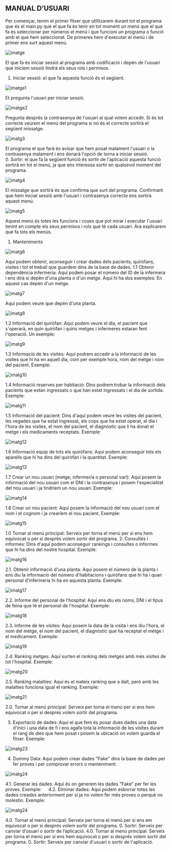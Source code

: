  MANUAL D’USUARI
 ----------------
Per començar, tenim el primer fitxer que utilitzarem durant tot el programa que és el main.py que el que fa és tenir en tot moment un menú que el que fa és seleccionar per números el menú i que funcioni un programa o funció amb el que hem seleccionat.
De primeres hem d'executar el menú i de primer ens surt aquest menú. 

![imatge](Imatges/Imagen1.png)

El que fa és iniciar sessió al programa amb codificació i depèn de l'usuari que iniciem sessió tindrà els seus rols i permisos.
  1.	Iniciar sessió: el que fa aquesta funció és el següent.

![imatge1](Imatges/Imagen2.png)

Et pregunta l'usuari per iniciar sessió.

![imatge2](Imatges/Imagen3.png)

Pregunta després la contrasenya de l'usuari al qual volem accedir.
Si és tot correcte veurem el menú del programa si no és el correcte sortirà el següent missatge.

![imatg3](Imatges/Imagen4.png)

El programa el que farà és avisar que hem posat malament l'usuari o la contrasenya malament i ens donarà l'opció de torna a iniciar sessió. <br>
  0.	Sortir: el que fa la següent funció és sortir de l'aplicació aquesta funció sortirà en tot el menú, ja que ens interessa sortir en qualsevol moment del   
     programa.

![imatg4](Imatges/Imagen5.png)

El missatge que sortirà és que confirma que surt del programa.
Confirmant que hem iniciat sessió amb l'usuari i contrasenya correcte ens sortirà aquest menú.

![imatg5](Imatges/Imagen6.png)

Aquest menú és totes les funcions i coses que pot mirar i executar l'usuari tenint en compte els seus permisos i rols que té cada usuari. Ara explicarem que fa tots els menús.
  1.	Manteniments

![imatg6](Imatges/Imagen7.png)
 
Aquí podem obtenir, aconseguir i crear dades dels pacients, quiròfans, visites i tot el treball que guardem dins de la base de dades.
1.1	Obtenir dependència infermeria: 
Aquí podem posar el número del ID de la infermera i ens dirà si depèn d'una planta o d'un metge. Aquí hi ha dos exemples:
En aquest cas depèn d'un metge. 

![imatg7](Imatges/Imagen8.png)

Aquí podem veure que depèn d'una planta.

![imatg8](Imatges/Imagen9.png)

1.2 Informació del quiròfan:
Aquí podem veure el dia, el pacient que s'operarà, en quin quiròfan i quins metges i infermeres estaran fent l'operació. Un exemple: 

![imatg9](Imatges/Imagen10.png)

1.3 Informació de les visites:
Aquí podrem accedir a la informació de les visites que hi ha en aquell dia, com per exemple hora, nom del metge i nom del pacient. Exemple:

![imatg10](Imatges/Imagen11.png)

1.4 Informació reserves per habitació:
Dins podrem trobar la informació dels pacients que estan ingressats o que han estat ingressats i el dia de sortida. Exemple: 

![imatg11](Imatges/Imagen12.png)

1.5 Informació del pacient:
Dins d'aquí podem veure les visites del pacient, les vegades que ha estat ingressat, els cops que ha estat operat, el dia i l'hora de les visites, el nom del pacient, el diagnòstic que li ha donat el metge i els medicaments receptats. Exemple: 

![imatg12](Imatges/Imagen13.png)

1.6 Informació equip de tots els quiròfans:
Aquí podem aconseguir tots els aparells que hi ha dins del quiròfan i la quantitat. Exemple:

![imatg13](Imatges/Imagen14.png)
 
1.7 Crear un nou usuari (metge, infermer/a o personal vari):
Aquí posem la informació del nou usuari com el DNI i la contrasenya i posem l'especialitat del nou usuari i ja tindríem un nou usuari. Exemple: 

![imatg14](Imatges/Imagen15.png)

1.8 Crear un nou pacient:
Aquí posem la informació del nou usuari com el nom i el cognom i ja crearíem el nou pacient. Exemple:

![imatg15](Imatges/Imagen16.png)

1.0 Tornar al menú principal:
Serveix per torna el menú per si ens hem equivocat o per si després volem sortir del programa.
2: Consultes i informes:
Dins d'aquí podem aconseguir rankings i consultes o informes que hi ha dins del nostre hospital. Exemple: 

![imatg16](Imatges/Imagen17.png)

2.1. Obtenir informació d'una planta:
Aquí posem el número de la planta i ens diu la informació del número d'habitacions i quiròfans que hi ha i quan personal d'infermeria hi ha en aquesta planta. Exemple:   

![imatg17](Imatges/Imagen18.png)

2.2. Informe del personal de l'hospital:
Aquí ens diu els noms, DNI i el tipus de feina que té el personal de l'hospital. Exemple:

![imatg18](Imatges/Imagen19.png)

2.3. Informe de les visites:
Aquí posem la data de la visita i ens diu l'hora, el nom del metge, el nom del pacient, el diagnòstic que ha receptat el metge i el medicament. Exemple:

![imatg19](Imatges/Imagen20.png)

2.4. Ranking metges:
Aquí surten el ranking dels metges amb més visites de tot l'hospital. Exemple:

![imatg20](Imatges/Imagen21.png)

2.5. Ranking malalties:
Aquí és el mateix ranking que a dalt, però amb les malalties funciona igual el ranking. Exemple:

![imatg21](Imatges/Imagen22.png)

2.0. Tornar al menú principal:
Serveix per torna el menú per si ens hem equivocat o per si després volem sortir del programa.

3. Exportació de dades:
Aquí el que fem és posar dues dades una data d'inici i una data de fi i ens agafa tota la informació de les visites durant el rang de dies que hem posat i posem la ubicació on volem guarda el fitxer. Exemple:

![imatg23](Imatges/Imagen24.png)

4. Dummy Data:
Aquí podem crear dades "Fake" dins la base de dades per fer proves i per comprovar errors o manteniment.

![imatg24](Imatges/Imagen25.png)

4.1. Generar les dades:
Aquí és on generem les dades "Fake" per fer les proves. Exemple: 
 
4.2. Eliminar dades:
Aquí podem esborrar totes les dades creades anteriorment per si ja no volem fer més proves o perquè no molestin. Exemple: 

![imatg24](Imatges/Imagen26.png)

4.0. Tornar al menú principal:
Serveix per torna el menú per si ens em equivocat o per si després volem sortir del programa. 
0.	Sortir: Serveix per canviar d’usuari o sortir de l’aplicació.
4.0. Tornar al menú principal:
Serveix per torna el menú per si ens hem equivocat o per si després volem sortir del programa.
0. Sortir: Serveix per canviar d'usuari o sortir de l'aplicació.
